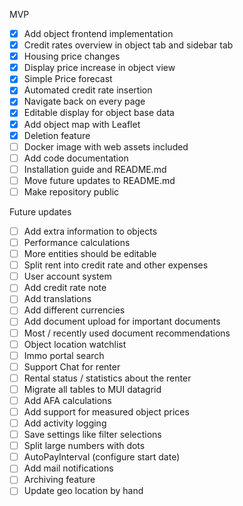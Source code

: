 MVP
- [x] Add object frontend implementation
- [x] Credit rates overview in object tab and sidebar tab
- [x] Housing price changes
- [x] Display price increase in object view
- [x] Simple Price forecast
- [x] Automated credit rate insertion
- [x] Navigate back on every page
- [x] Editable display for object base data
- [x] Add object map with Leaflet
- [x] Deletion feature
- [ ] Docker image with web assets included
- [ ] Add code documentation
- [ ] Installation guide and README.md
- [ ] Move future updates to README.md
- [ ] Make repository public 

Future updates
- [ ] Add extra information to objects
- [ ] Performance calculations
- [ ] More entities should be editable
- [ ] Split rent into credit rate and other expenses
- [ ] User account system
- [ ] Add credit rate note
- [ ] Add translations
- [ ] Add different currencies
- [ ] Add document upload for important documents
- [ ] Most / recently used document recommendations
- [ ] Object location watchlist
- [ ] Immo portal search
- [ ] Support Chat for renter
- [ ] Rental status / statistics about the renter
- [ ] Migrate all tables to MUI datagrid
- [ ] Add AFA calculations
- [ ] Add support for measured object prices
- [ ] Add activity logging
- [ ] Save settings like filter selections
- [ ] Split large numbers with dots
- [ ] AutoPayInterval (configure start date)
- [ ] Add mail notifications
- [ ] Archiving feature
- [ ] Update geo location by hand
